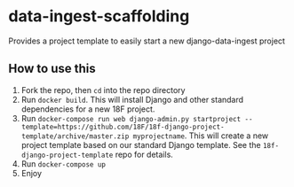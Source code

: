 # data-ingest-scaffolding
Provides a project template to easily start a new django-data-ingest project

## How to use this

1. Fork the repo, then `cd` into the repo directory
2. Run `docker build`. This will install Django and other standard dependencies for a new 18F project.
3. Run `docker-compose run web django-admin.py startproject --template=https://github.com/18F/18f-django-project-template/archive/master.zip myprojectname`. This will create a new project template based on our standard Django template. See the `18f-django-project-template` repo for details.
4. Run `docker-compose up`
5. Enjoy
